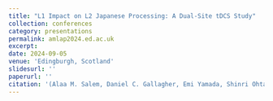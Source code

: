 ```yaml
---
title: "L1 Impact on L2 Japanese Processing: A Dual-Site tDCS Study"
collection: conferences
category: presentations
permalink: amlap2024.ed.ac.uk
excerpt: 
date: 2024-09-05
venue: 'Edingburgh, Scotland'
slidesurl: ''
paperurl: ''
citation: '(Alaa M. Salem, Daniel C. Gallagher, Emi Yamada, Shinri Ohta, 2024)'
---
```

